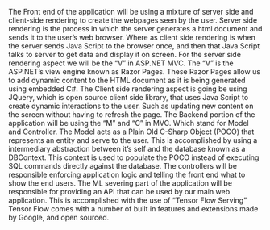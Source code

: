 The Front end of the application will be using a mixture of server side and client-side rendering to create the webpages seen by the user. Server side rendering is the process in which the server generates a html document and sends it to the user’s web browser. Where as client side rendering is when the server sends Java Script to the browser once, and then that Java Script talks to server to get data and display it on screen. For the server side rendering aspect we will be the “V” in ASP.NET MVC. The “V” is the ASP.NET’s view engine known as Razor Pages. These Razor Pages allow us to add dynamic content to the HTML document as it is being generated using embedded C#. The Client side rendering aspect is going be using JQuery, which is open source client side library, that uses Java Script to create dynamic interactions to the user.  Such as updating new content on the screen without having to refresh the page.
The Backend portion of the application will be using the “M” and “C” in MVC. Which stand for Model and Controller. The Model acts as a Plain Old C-Sharp Object (POCO) that represents an entity and serve to the user. This is accomplished by using a intermediary abstraction between it’s self and the database known as a DBContext. This context is used to populate the POCO instead of executing SQL commands directly against the database. The controllers will be responsible enforcing application logic and telling the front end what to show the end users. 
The ML severing part of the application will be responsible for providing an API that can be used by our main web application. This is accomplished with the use of “Tensor Flow Serving” Tensor Flow comes with a number of built in features and extensions made by Google, and open sourced. 
